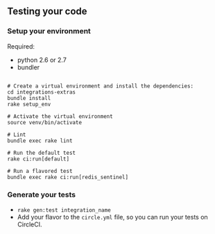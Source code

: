 ## Testing your code
### Setup your environment

Required:
- python 2.6 or 2.7
- bundler

```

# Create a virtual environment and install the dependencies:
cd integrations-extras
bundle install
rake setup_env

# Activate the virtual environment
source venv/bin/activate

# Lint
bundle exec rake lint

# Run the default test
rake ci:run[default]

# Run a flavored test
bundle exec rake ci:run[redis_sentinel]
```

### Generate your tests

- `rake gen:test integration_name`
- Add your flavor to the `circle.yml` file, so you can run your tests on CircleCI.


